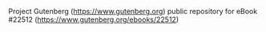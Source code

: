 Project Gutenberg (https://www.gutenberg.org) public repository for eBook #22512 (https://www.gutenberg.org/ebooks/22512)
